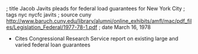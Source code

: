 ; title Jacob Javits pleads for federal load guarantees for New York City
; tags nyc nycfc javits
; source cuny http://www.baruch.cuny.edu/library/alumni/online_exhibits/amfl/mac/pdf_files/Legislation_Federal/1977-78-1.pdf
; date March 16, 1978

- Cites Congressional Research Service report on existing large and varied federal loan guarantees
